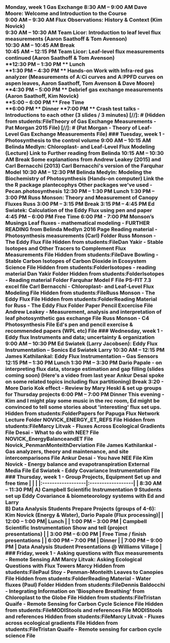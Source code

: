  <!--sec data-title="Week 1" data-id="section1" data-show=false ces--> 

### Monday, week 1 Gas Exchange **8:30 AM – 9:00 AM** Dave Moore: Welcome and Introduction to the Course <br> **9:00 AM – 9:30 AM** Flux Observations: History & Context (Kim Novick)<br> **9:30 AM – 10:30 AM** Team Licor: Introduction to leaf level flux measurements (Aaron Saathoff & Tom Avenson)<br> **10:30 AM – 10:45 AM** Break<br> **10:45 AM – 12:15 PM** Team Licor: Leaf-level flux measurements continued (Aaron Saathoff & Tom Avenson)<br> **12:30 PM – 1:30 PM ** Lunch<br> **1:30 PM – 4:30 PM ** Hands-on Work with Infra-red gas analyzer (Measurements of A:Ci curves and A:PPFD curves on aspen leaves, Aaron Saathoff, Tom Avenson & Dave Moore)<br> **4:30 PM – 5:00 PM ** Debrief gas exchange measurements (Aaron Saathoff, Kim Novick)<br> **5:00 – 6:00 PM ** Free Time <br> **6:00 PM ** Dinner **7:00 PM ** Crash test talks - Introductions to each other (3 slides / 3 minutes) [//]: # (Hidden from students:FileTheory of Gas Exchange Measurements - Pat Morgan 2015 File) [//]: # (Pat Morgan - Theory of Leaf-Level Gas Exchange Measurements File) ### Tuesday, week 1 - Photosynthesis to the control volume 9:00 AM – 10:15 AM Belinda Medlyn: Chloroplast- and Leaf-Level Flux Modeling (Lecture) Link to Further reading from Belinda 10:15 AM – 10:30 AM Break Some explanations from Andrew Leakey (2015) and Carl Bernacchi (2013) Carl Bernacchi's version of the Farquhar Model 10:30 AM – 12:30 PM Belinda Medyln: Modeling the Biochemistry of Photosynthesis (Hands-on computer) Link the the R package plantecophys Other packages we've used - Pecan.photosynthesis 12:30 PM – 1:30 PM Lunch 1:30 PM – 3:00 PM Russ Monson: Theory and Measurement of Canopy Fluxes Russ 3:00 PM – 3:15 PM Break 3:15 PM – 4:45 PM Ed Swiatek: Calculation of the Eddy Flux using pen and paper 4:45 PM – 6:00 PM Free Time 6:00 PM - 7:00 PM Monson’s Musings Leaf fluxes - mathematical modeling - FURTHER READING from Belinda Medlyn 2016 Page Reading material - Photosynthesis measurements (Carl) Folder Russ Monson - The Eddy Flux File Hidden from students:FileDan Yakir - Stable Isotopes and Other Tracers to Complement Flux Measurements File Hidden from students:FileDave Bowling - Stable Carbon Isotopes of Carbon Dioxide in Ecosystem Science File Hidden from students:FolderIsotopes - reading material Dan Yakir Folder Hidden from students:FolderIsotopes - Reading material Folder Farquhar Model F File PS-FIT 7.3 excel file Carl Bernacchi - Chloroplast- and Leaf-Level Flux Modeling File Hidden from students:FileRuss Monson - The Eddy Flux File Hidden from students:FolderReading Material for Russ - The Eddy Flux Folder Paper Pencil Excercise File Andrew Leakey - Measurement, analysis and interpretation of leaf photosynthetic gas exchange File Russ Monson - C4 Photosynthesis File Ed's pen and pencil exercise & recommended papers (WPL etc) File ### Wednesday, week 1 - Eddy flux Instruments and data; uncertainty & organization 9:00 AM – 10:30 PM Ed Swiatek (Larry Jacobsen): Eddy Flux Instrumentation – Sonics Ed Swiatek Larry 10:30 AM – 12:15 PM James Kathilankal: Eddy Flux Instrumentation – Gas Sensors 12:15 PM – 1:30 PM Lunch 1:30 PM – 3:30 PM Dario Papale - on interpreting flux data, storage estimation and gap filling (slides coming soon) (Here's a video from last year Ankur Desai spoke on some related topics including flux partitioning) Break 3:20 - More Dario Kok effect - Review by Mary Heskl & set up groups for Thursday projects 6:00 PM – 7:00 PM Dinner This evening - Kim and I might play some music in the rec room, Ed might be convinced to tell some stories about 'interesting' flux set ups. Hidden from students:FolderPapers for Papuga Flux Network Lecture Folder NOVICK_ENERGY_ET_REFS File Hidden from students:FileMarcy Litvak - Fluxes Across Ecological Gradients File Desai - What to do with NEE? File NOVICK_EnergyBalanceandET File Novick_PenmanMonteithDerviation File James Kathilankal - Gas analyzers, theory and maintenance, and site intercomparisons File Ankur Desai - You have NEE File Kim Novick - Energy balance and evapotranspiration External Media File Ed Swiatek - Eddy Covariance Instrumentation File ### Thursday, week 1 - Group Projects, Equipment Set up and free time | | | |:------------------|:------------------| | 8:30 AM – 11:30 PM| A) Campbell Scientific Instrumentation 9 Students set up Eddy Covariance & biometeorology systems with Ed and Larry <br> B) Data Analysis Students Prepare Projects (groups of 4-6): Kim Novick (Energy & Water), Dario Papale (Flux processing)| | 12:00 – 1:00 PM| Lunch | | 1:00 PM – 3:00 PM | Campbell Scientific Instrumentation Show and tell (project presentations) | | 3:00 PM – 6:00 PM | Free Time / finish presentations | | 6:00 PM – 7:00 PM | Dinner | | 7:00 PM – 9:00 PM | Data Analysis Student Presentations @ Williams Village | ### Friday, week 1 - Asking questions with flux measurements - Remote Sensing AM Marcy Litvak: Asking Ecological Questions with Flux Towers Marcy Hidden from students:FilePaul Stoy - Penman-Monteith Leaves to Canopies File Hidden from students:FolderReading Material - Water fluxes (Paul) Folder Hidden from students:FileDennis Baldocchi - Integrating Information on 'Biosphere Breathing' from Chloroplast to the Globe File Hidden from students:FileTristan Quaife - Remote Sensing for Carbon Cycle Science File Hidden from students:FileMODIStools and references File MODIStools and references Hidden from students:FileMarcy Litvak - Fluxes across ecological gradients File Hidden from students:FileTristan Quaife - Remote sensing for carbon cycle science File <!--endsec-->